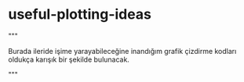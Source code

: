 # useful-plotting-ideas



"""


Burada ileride işime yarayabileceğine inandığım 
grafik çizdirme kodları oldukça karışık bir şekilde bulunacak.


"""

